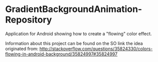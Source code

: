 # GradientBackgroundAnimation-Repository
Application for Android showing how to create a "flowing" color effect.

Information about this project can be found on the SO link the idea originated from:
http://stackoverflow.com/questions/35824330/colors-flowing-in-android-background/35824997#35824997
